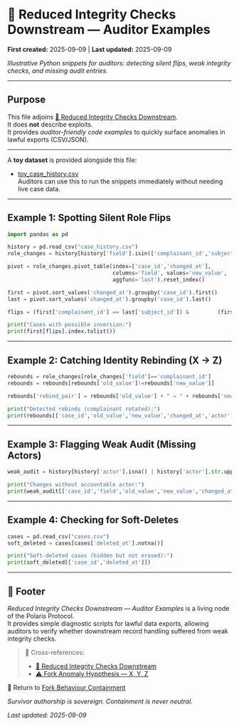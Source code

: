 # 👾 Reduced Integrity Checks Downstream — Auditor Examples  

**First created:** 2025-09-09 | **Last updated:** 2025-09-09  

*Illustrative Python snippets for auditors: detecting silent flips, weak integrity checks, and missing audit entries.*  

---

## Purpose  

This file adjoins [👾 Reduced Integrity Checks Downstream](./👾_reduced_integrity_checks_downstream.md).  
It does **not** describe exploits.  
It provides *auditor-friendly code examples* to quickly surface anomalies in lawful exports (CSV/JSON).  

---

A **toy dataset** is provided alongside this file:  
- [toy_case_history.csv](./toy_case_history.csv)  
Auditors can use this to run the snippets immediately without needing live case data.  

---

## Example 1: Spotting Silent Role Flips  

```python
import pandas as pd

history = pd.read_csv("case_history.csv")  
role_changes = history[history['field'].isin(['complainant_id','subject_id'])]

pivot = role_changes.pivot_table(index=['case_id','changed_at'],
                                 columns='field', values='new_value',
                                 aggfunc='last').reset_index()

first = pivot.sort_values('changed_at').groupby('case_id').first()
last = pivot.sort_values('changed_at').groupby('case_id').last()

flips = (first['complainant_id'] == last['subject_id']) &         (first['subject_id'] == last['complainant_id'])

print("Cases with possible inversion:")
print(first[flips].index.tolist())
```

---

## Example 2: Catching Identity Rebinding (X → Z)  

```python
rebounds = role_changes[role_changes['field']=='complainant_id']
rebounds = rebounds[rebounds['old_value']!=rebounds['new_value']]

rebounds['rebind_pair'] = rebounds['old_value'] + " → " + rebounds['new_value']

print("Detected rebinds (complainant rotated):")
print(rebounds[['case_id','old_value','new_value','changed_at','actor']])
```

---

## Example 3: Flagging Weak Audit (Missing Actors)  

```python
weak_audit = history[history['actor'].isna() | history['actor'].str.upper().eq("SYSTEM")]

print("Changes without accountable actor:")
print(weak_audit[['case_id','field','old_value','new_value','changed_at']])
```

---

## Example 4: Checking for Soft-Deletes  

```python
cases = pd.read_csv("cases.csv")  
soft_deleted = cases[cases['deleted_at'].notna()]

print("Soft-deleted cases (hidden but not erased):")
print(soft_deleted[['case_id','deleted_at']])
```

---

## 🏮 Footer  

*Reduced Integrity Checks Downstream — Auditor Examples* is a living node of the Polaris Protocol.  
It provides simple diagnostic scripts for lawful data exports, allowing auditors to verify whether downstream record handling suffered from weak integrity checks.  

> 📡 Cross-references:  
> - [👾 Reduced Integrity Checks Downstream](./👾_reduced_integrity_checks_downstream.md)  
> - [⚠️ Fork Anomaly Hypothesis — X, Y, Z](./⚠️_fork_anomaly_hypothesis_XYZ_2025-09-09.md)  

🏮 Return to [Fork Behaviour Containment](./README.md)  

*Survivor authorship is sovereign. Containment is never neutral.*  

_Last updated: 2025-09-09_  
